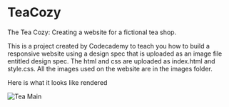 # TeaCozy
The Tea Cozy: Creating a website for a fictional tea shop. 


This is a project created by Codecademy to teach you how to build a responsive website using a design spec that is uploaded as an image file entitled design spec. The html and css are uploaded as index.html and style.css. All the images used on the website are in the images folder. 

Here is what it looks like rendered

![Tea Main](https://user-images.githubusercontent.com/99679318/191799870-c97d5719-66c4-4d2f-962d-afdbc99d97ab.jpeg)




